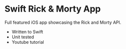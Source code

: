 # Swift Rick & Morty App

Full featured iOS app showcasing the Rick and Morty API.

- Written to Swift
- Unit tested
- Youtube tutorial
